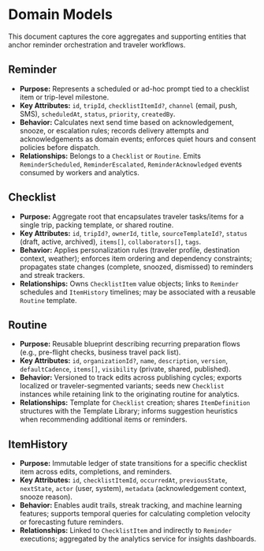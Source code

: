 # Domain Models

This document captures the core aggregates and supporting entities that anchor reminder orchestration and traveler workflows.

## Reminder
- **Purpose:** Represents a scheduled or ad-hoc prompt tied to a checklist item or trip-level milestone.
- **Key Attributes:** `id`, `tripId`, `checklistItemId?`, `channel` (email, push, SMS), `scheduledAt`, `status`, `priority`, `createdBy`.
- **Behavior:** Calculates next send time based on acknowledgement, snooze, or escalation rules; records delivery attempts and acknowledgements as domain events; enforces quiet hours and consent policies before dispatch.
- **Relationships:** Belongs to a `Checklist` or `Routine`. Emits `ReminderScheduled`, `ReminderEscalated`, `ReminderAcknowledged` events consumed by workers and analytics.

## Checklist
- **Purpose:** Aggregate root that encapsulates traveler tasks/items for a single trip, packing template, or shared routine.
- **Key Attributes:** `id`, `tripId?`, `ownerId`, `title`, `sourceTemplateId?`, `status` (draft, active, archived), `items[]`, `collaborators[]`, `tags`.
- **Behavior:** Applies personalization rules (traveler profile, destination context, weather); enforces item ordering and dependency constraints; propagates state changes (complete, snoozed, dismissed) to reminders and streak trackers.
- **Relationships:** Owns `ChecklistItem` value objects; links to `Reminder` schedules and `ItemHistory` timelines; may be associated with a reusable `Routine` template.

## Routine
- **Purpose:** Reusable blueprint describing recurring preparation flows (e.g., pre-flight checks, business travel pack list).
- **Key Attributes:** `id`, `organizationId?`, `name`, `description`, `version`, `defaultCadence`, `items[]`, `visibility` (private, shared, published).
- **Behavior:** Versioned to track edits across publishing cycles; exports localized or traveler-segmented variants; seeds new `Checklist` instances while retaining link to the originating routine for analytics.
- **Relationships:** Template for `Checklist` creation; shares `ItemDefinition` structures with the Template Library; informs suggestion heuristics when recommending additional items or reminders.

## ItemHistory
- **Purpose:** Immutable ledger of state transitions for a specific checklist item across edits, completions, and reminders.
- **Key Attributes:** `id`, `checklistItemId`, `occurredAt`, `previousState`, `nextState`, `actor` (user, system), `metadata` (acknowledgement context, snooze reason).
- **Behavior:** Enables audit trails, streak tracking, and machine learning features; supports temporal queries for calculating completion velocity or forecasting future reminders.
- **Relationships:** Linked to `ChecklistItem` and indirectly to `Reminder` executions; aggregated by the analytics service for insights dashboards.
